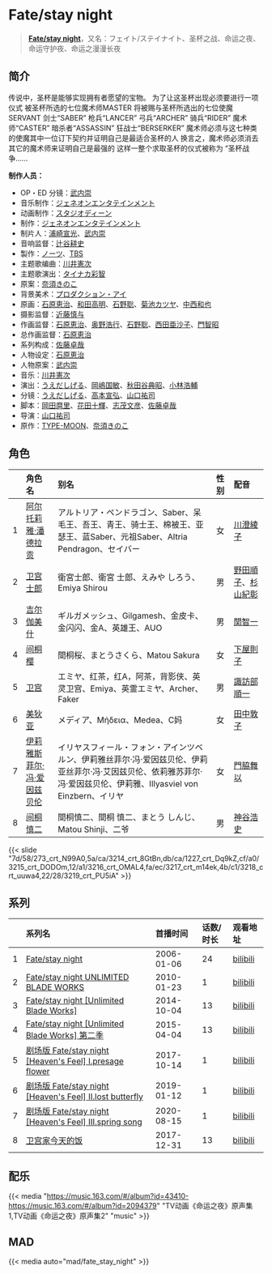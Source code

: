 # Fate/stay night


> <u>**[Fate/stay night](https://bgm.tv/subject/290)**</u>，又名：フェイト/ステイナイト、圣杯之战、命运之夜、命运守护夜、命运之漫漫长夜

## 简介

传说中，圣杯是能够实现拥有者愿望的宝物。 为了让这圣杯出现必须要进行一项仪式 被圣杯所选的七位魔术师MASTER 将被赐与圣杯所选出的七位使魔SERVANT 剑士“SABER” 枪兵“LANCER” 弓兵“ARCHER” 骑兵“RIDER” 魔术师“CASTER” 暗杀者“ASSASSIN” 狂战士“BERSERKER” 魔术师必须与这七种类的使魔其中一位订下契约并证明自己是最适合圣杯的人 换言之，魔术师必须消去其它的魔术师来证明自己是最强的 这样一整个求取圣杯的仪式被称为 “圣杯战争……

**制作人员：**
- OP・ED 分镜：[武内崇](https://bgm.tv/person/1467)
- 音乐制作：[ジェネオンエンタテインメント](https://bgm.tv/person/1470)
- 动画制作：[スタジオディーン](https://bgm.tv/person/181)
- 制作：[ジェネオンエンタテインメント](https://bgm.tv/person/1470)
- 制片人：[浦崎宣光](https://bgm.tv/person/13569)、[武内崇](https://bgm.tv/person/1467)
- 音响监督：[辻谷耕史](https://bgm.tv/person/1327)
- 製作：[ノーツ](https://bgm.tv/person/3348)、[TBS](https://bgm.tv/person/27)
- 主题歌编曲：[川井憲次](https://bgm.tv/person/67)
- 主题歌演出：[タイナカ彩智](https://bgm.tv/person/8010)
- 原案：[奈須きのこ](https://bgm.tv/person/1466)
- 背景美术：[プロダクション・アイ](https://bgm.tv/person/25050)
- 原画：[石原恵治](https://bgm.tv/person/2884)、[和田高明](https://bgm.tv/person/7519)、[石野聡](https://bgm.tv/person/114)、[菊池カツヤ](https://bgm.tv/person/24391)、[中西和也](https://bgm.tv/person/32387)
- 摄影监督：[近藤慎与](https://bgm.tv/person/377)
- 作画监督：[石原恵治](https://bgm.tv/person/2884)、[奥野浩行](https://bgm.tv/person/11324)、[石野聡](https://bgm.tv/person/114)、[西田亜沙子](https://bgm.tv/person/620)、[門智昭](https://bgm.tv/person/3034)
- 总作画监督：[石原恵治](https://bgm.tv/person/2884)
- 系列构成：[佐藤卓哉](https://bgm.tv/person/200)
- 人物设定：[石原恵治](https://bgm.tv/person/2884)
- 人物原案：[武内崇](https://bgm.tv/person/1467)
- 音乐：[川井憲次](https://bgm.tv/person/67)
- 演出：[うえだしげる](https://bgm.tv/person/502)、[岡嶋国敏](https://bgm.tv/person/2046)、[秋田谷典昭](https://bgm.tv/person/7549)、[小林浩輔](https://bgm.tv/person/25997)
- 分镜：[うえだしげる](https://bgm.tv/person/502)、[高本宣弘](https://bgm.tv/person/451)、[山口祐司](https://bgm.tv/person/343)
- 脚本：[岡田麿里](https://bgm.tv/person/538)、[花田十輝](https://bgm.tv/person/262)、[志茂文彦](https://bgm.tv/person/63)、[佐藤卓哉](https://bgm.tv/person/200)
- 导演：[山口祐司](https://bgm.tv/person/343)
- 原作：[TYPE-MOON](https://bgm.tv/person/1465)、[奈須きのこ](https://bgm.tv/person/1466)

## 角色

|     |   角色名   |   别名  | 性别 |  配音  |
|:--- |:------  |:----      |:---  |:--   |
| 1 | [阿尔托莉雅·潘德拉贡](https://bgm.tv/character/273) | アルトリア・ペンドラゴン、Saber、呆毛王、吾王、青王、骑士王、棉被王、亚瑟王、蓝Saber、元祖Saber、Altria Pendragon、セイバー | 女 | [川澄綾子](https://bgm.tv/person/740) |
| 2 | [卫宫士郎](https://bgm.tv/character/3214) | 衛宮士郎、衛宮 士郎、えみや しろう、Emiya Shirou | 男 | [野田順子](https://bgm.tv/person/3905)、[杉山紀彰](https://bgm.tv/person/4578) |
| 3 | [吉尔伽美什](https://bgm.tv/character/1227) | ギルガメッシュ、Gilgamesh、金皮卡、金闪闪、金A、英雄王、AUO | 男 | [関智一](https://bgm.tv/person/3868) |
| 4 | [间桐樱](https://bgm.tv/character/3215) | 間桐桜、まとうさくら、Matou Sakura | 女 | [下屋則子](https://bgm.tv/person/4471) |
| 5 | [卫宫](https://bgm.tv/character/3216) | エミヤ、红茶，红A，阿茶，背影侠、英灵卫宫、Emiya、英霊エミヤ、Archer、Faker | 男 | [諏訪部順一](https://bgm.tv/person/3864) |
| 6 | [美狄亚](https://bgm.tv/character/3217) | メディア、Μήδεια、Medea、C妈 | 女 | [田中敦子](https://bgm.tv/person/3873) |
| 7 | [伊莉雅斯菲尔·冯·爱因兹贝伦](https://bgm.tv/character/3218) | イリヤスフィール・フォン・アインツベルン、伊莉雅丝菲尔·冯·爱因兹贝伦、伊莉亚丝菲尔·冯·艾因兹贝伦、依莉雅苏菲尔·冯·爱因兹贝伦、伊莉雅、Illyasviel von Einzbern、イリヤ | 女 | [門脇舞以](https://bgm.tv/person/4402) |
| 8 | [间桐慎二](https://bgm.tv/character/3219) | 間桐慎二、間桐 慎二、まとう しんじ、Matou Shinji、二爷 | 男 | [神谷浩史](https://bgm.tv/person/4232) |

{{< slide "7d/58/273_crt_N99A0,5a/ca/3214_crt_8GtBn,db/ca/1227_crt_Dq9kZ,cf/a0/3215_crt_DODOm,12/a1/3216_crt_OMAL4,fa/ec/3217_crt_m14ek,4b/c1/3218_crt_uuwa4,22/28/3219_crt_PU5iA" >}}

## 系列

|     | 系列名                                                   | 首播时间       | 话数/时长 | 观看地址                                                       |
|:----|:------------------------------------------------------|:-----------|:------|:-----------------------------------------------------------|
| 1   |[Fate/stay night](https://bgm.tv/subject/290)| 2006-01-06 | 24    | [bilibili](https://www.bilibili.com/bangumi/play/ss25210)  |
| 2   |[Fate/stay night UNLIMITED BLADE WORKS](https://bgm.tv/subject/3484)| 2010-01-23 | 1     | [bilibili](https://www.bilibili.com/bangumi/play/ss29006)  |
| 3   |[Fate/stay night [Unlimited Blade Works]](https://bgm.tv/subject/95225)| 2014-10-04 | 13    | [bilibili](https://www.bilibili.com/bangumi/play/ss1586)   |
| 4   |[Fate/stay night [Unlimited Blade Works] 第二季](https://bgm.tv/subject/109386)| 2015-04-04 | 13    | [bilibili](https://www.bilibili.com/bangumi/play/ss1587)   |
| 5   |[剧场版 Fate/stay night [Heaven's Feel] I.presage flower](https://bgm.tv/subject/109375)| 2017-10-14 | 1     | [bilibili](https://www.bilibili.com/bangumi/play/ss26703)  |
| 6   |[剧场版 Fate/stay night [Heaven's Feel] II.lost butterfly](https://bgm.tv/subject/175599)| 2019-01-12 | 1     | [bilibili](https://www.bilibili.com/bangumi/play/ss28332)  |
| 7   |[剧场版 Fate/stay night [Heaven's Feel] III.spring song](https://bgm.tv/subject/175600)| 2020-08-15 | 1     | [bilibili](https://www.bilibili.com/bangumi/play/ss45303)             |
| 8   |[卫宫家今天的饭](https://bgm.tv/subject/234349)| 2017-12-31 | 13    | [bilibili](https://www.bilibili.com/bangumi/play/ep165004) |


## 配乐

{{< media "https://music.163.com/#/album?id=43410-https://music.163.com/#/album?id=2094379"
"TV动画《命运之夜》原声集1,TV动画《命运之夜》原声集2" 
"music" >}}
## MAD

{{< media auto="mad/fate_stay_night" >}}

